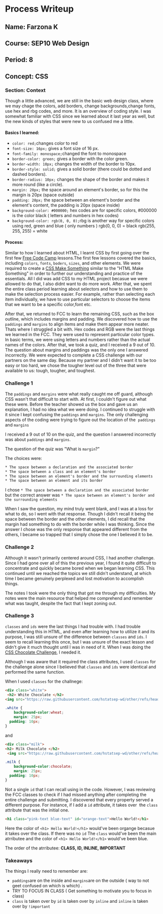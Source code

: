 # Process Writeup

## Name: Farzona K
## Course: SEP10 Web Design
## Period: 8
## Concept: CSS

### Section: Context 
Though a little advanced, we are still in the basic web design class, where we may chage the colors, add borders, change backgrounds,change fonts, use hex and rbg codes, and more. It is an overview of coding style. I was somewhat familiar with CSS since we learned about it last year as well, but the new kinds of styles that were new to us confused me a little. 

#### Basics I learned: 
* `color: red;`changes color to red 
* `font-size: 16px;` gives a font size of 16 px.
* `font-family: monospace;`changed the font to monospace
* `border-color: green;` gives a border with the color green.
* `border-width: 10px;` changes the width of the border to 10px.
* `border-style: solid;` gives a solid border (there could be dotted and dashed borders). 
* `border-radius: 10px;` changes the shape of the border and makes it more round (like a circle).
* `margin: 20px;` the space around an element's border, so for this the margin is 20px (space outside) 
* `padding: 20px;` the space between an element's border and the element's content, the padding is 20px (space inside) 
* `background-color: #000000;` hex codes are for specific colors, #000000 is the color black ( letters and numbers in hex codes) 
* `background-color: rgb(0, 0, 0);`rbg is another way for specific colors using red, green and blue ( only numbers ) rgb(0, 0, 0) = black rgb(255, 255, 255) = white
   

#### Process: 
Similar to how I learned about HTML, I learnt CSS by first going over the first few [Free Code Camp](https://freecodecamp.org/) lessons.The first few lessons covered the basics, including `colors`, `fonts`, `boders`, `sizes`, and other elements. We were required to create a [CSS Make Something](https://app.pickcode.io/project/cm2m6o8x07znlpuunw5afu306) similar to the "HTML Make Something" in order to further our understanding and practice of the essentials. All I did was add CSS to my HTML project becasue we were allowed to do that, I also didnt want to do more work. After that, we spent the entire class period learning about selectors and how to use them to make the selection process easier. For example, rather than selecting each item individually, we have to use particular selectors to choose the items that we want to be a specific color,font etc. 

After that, we returned to FCC to learn the remaining CSS, such as the box outline, which includes margins and padding. We discovered how to use the `paddings` and `margins` to align items and make them appear more neater. Thats where I struggled a bit with. Hex codes and RGB were the last things we learned in the FCC. They were used to represent particular color types. In basic terms, we were using letters and numbers rather than the actual names of the colors. After that, we took a quiz, and I received a 9 out of 10. The question about margins and paddings was the only one I answered incorrectly. We were expected to complete a CSS challenge with our partners on the same day. Because my partner and I didn't want it to be too easy or too hard, we chose the tougher level out of the three that were available to us: tough, tougher, and toughest. 

### Challenge 1
The  `paddings` and `margins` were what really caught me off guard, although CSS wasn't that difficult to start with. At first, I couldn't figure out what these were. Before the teacher showed us the box and gave us an explanation, I had no idea what we were doing. I continued to struggle with it since I kept confusing the  `paddings` and `margins`. The only challenging aspects of the coding were trying to figure out the location of the  `paddings` and `margins`

I received a 9 out of 10 on the quiz, and the question I answered incorrectly was about `paddings` and `margins`.

The question of the quiz was "What is `margin`?"

The choices were: 

```HTML
* The space between a declaration and the associated border 
* The space between a class and an element's border
* The space between an element's border and the surrounding elements
* The space between an element and its border
```
I chose ```* The space between a declaration and the associated border ``` but the correct answer was ``` * The space between an element's border and the surrounding elements ```

When I saw the question, my mind truly went blank, and I was at a loss for what to do, so I went with that response. Though I didn't recall it being the space between the border and the other elements, I did recall that the margin had something to do with the border while I was thinking. Since the answer I chose was the only response that appeared different from the others, I became so trapped that I simply chose the one I believed it to be. 

### Challenge 2
Although it wasn't primarily centered around CSS, I had another challenge. Since I had gone over all of this the previous year, I found it quite difficult to concentrate and quickly became bored when we began learning CSS. This continued until we reached the topics we still didn't understand, at which time I became genuinely perplexed and lost motivation to accomplish things. 

The notes I took were the only thing that got me through my difficulties. My notes were the main resource that helped me comprehend and remember what was taught, despite the fact that I kept zoning out.  

### Challenge 3
`classes` and `ids` were the last things I had trouble with. I had trouble understanding this in HTML, and even after learning how to utilize it and its purpose, I was still unsure of the difference between `classes` and `ids`.  I seem to recall learning this once, but I was unsure of the exact lesson and didn't give it much thought until I was in need of it. When I was doing the [CSS Chocolate Challenge](https://app.pickcode.io/project/cm2w6obbyjpkzxvnyod1dzgjx), I needed it.

Although I was aware that it required the class attributes, I used `classes` for the challenge alone since I believed that `classes` and `ids` were identical and performed the same function. 

When I used `classes` for the challnege: 

```HTML
<div class="white">
 <h2> White Chocolate </h2>
<img src="https://raw.githubusercontent.com/hstatsep-wd/other/refs/heads/main/chocolate/img/white.jpg" img class="below-image">
```
```CSS
.white { 
    background-color:wheat;
    margin: 25px;
  padding: 10px;
}
```

and 

```HTML
<div class="milk">
<h2> Milk Chocolate </h2>
 <img src="https://raw.githubusercontent.com/hstatsep-wd/other/refs/heads/main/chocolate/img/milk.jpg" img class="below-image">>
```
```CSS
.milk { 
    background-color:chocolate;
    margin: 25px;
  padding: 10px;
}
```
Not a single `id` that I can recall using in the code. However, I was reviewing the FCC classes to check if I had missed anything after completing the entire challenge and submitting. I discovered that every property served a different purpose. For instance, if I add a `id` attribute, it takes over  the `class` attribute that was the initial one. 

```HTML
<h1 class="pink-text blue-text" id="orange-text">Hello World!</h1>
```

Here the color of ``` <h1> Hello World!</h1> ``` would've been organge becasue it takes over the class. If there was no `id` The `class` would've been the main atrributee and the color of ``` <h1> Hello World!</h1> ``` would've been blue. 

The order of the atrributee: **CLASS, ID, INLINE, IMPORTANT**

### Takeaways
The things I really need to remember are: 
* `paddings`are on the inside and `margins`are on the outside ( way to not geet confused on which is which) .
* TRY TO FOCUS IN CLASS ( Get something to motivate you to focus in class)
* `class` is taken over by `id` is taken over by `inline` and `inline` is taken over by `!important`

